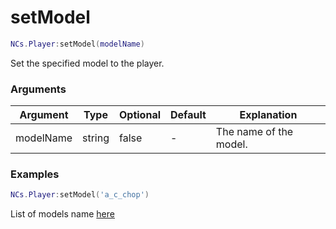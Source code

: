 # setModel  

```lua
NCs.Player:setModel(modelName)
```
Set the specified model to the player.

### Arguments
| Argument  | Type   | Optional   | Default | Explanation            |
|-----------|--------|------------|---------|------------------------|
| modelName | string | false      | -       | The name of the model. |

### Examples
```lua
NCs.Player:setModel('a_c_chop')
```

List of models name [here](https://docs.fivem.net/docs/game-references/ped-models/)